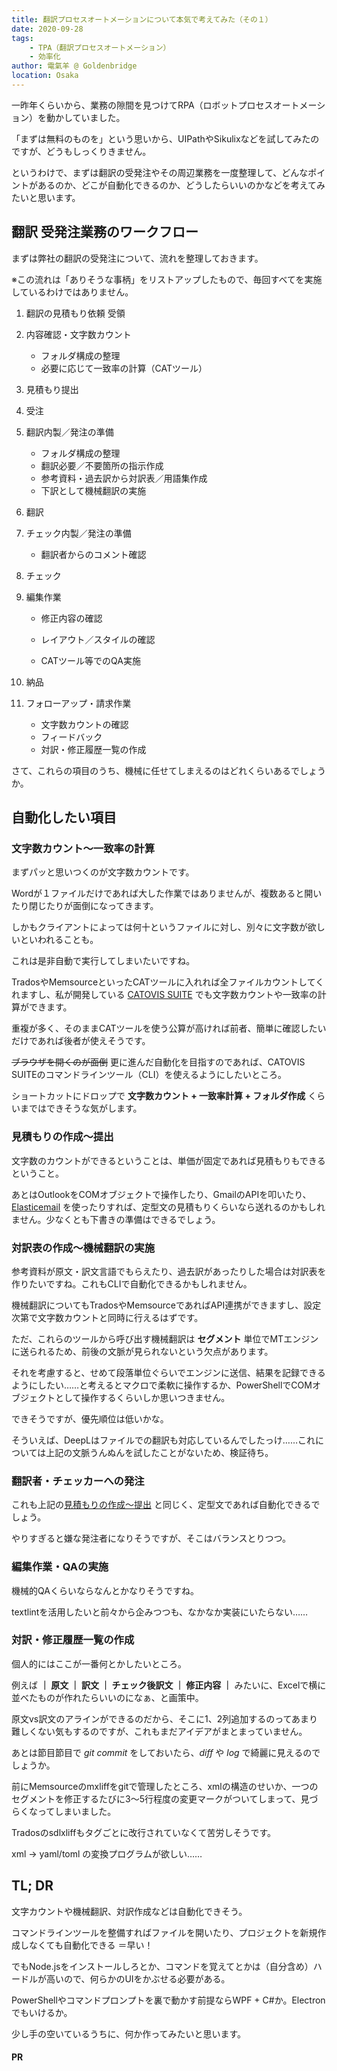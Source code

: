```yaml
---
title: 翻訳プロセスオートメーションについて本気で考えてみた（その１）
date: 2020-09-28
tags: 
    - TPA（翻訳プロセスオートメーション）
    - 効率化
author: 電氣羊 @ Goldenbridge
location: Osaka
---
```




一昨年くらいから、業務の隙間を見つけてRPA（ロボットプロセスオートメーション）を動かしていました。

「まずは無料のものを」という思いから、UIPathやSikulixなどを試してみたのですが、どうもしっくりきません。

というわけで、まずは翻訳の受発注やその周辺業務を一度整理して、どんなポイントがあるのか、どこが自動化できるのか、どうしたらいいのかなどを考えてみたいと思います。

## 翻訳 受発注業務のワークフロー

まずは弊社の翻訳の受発注について、流れを整理しておきます。

※この流れは「ありそうな事柄」をリストアップしたもので、毎回すべてを実施しているわけではありません。

1. 翻訳の見積もり依頼 受領

2. 内容確認・文字数カウント

   - フォルダ構成の整理
   - 必要に応じて一致率の計算（CATツール）

3. 見積もり提出

4. 受注

5. 翻訳内製／発注の準備

   - フォルダ構成の整理
   - 翻訳必要／不要箇所の指示作成
   - 参考資料・過去訳から対訳表／用語集作成
   - 下訳として機械翻訳の実施

6. 翻訳

7. チェック内製／発注の準備

   - 翻訳者からのコメント確認

8. チェック

9. 編集作業

   - 修正内容の確認

   - レイアウト／スタイルの確認
   - CATツール等でのQA実施

10. 納品

11. フォローアップ・請求作業

    - 文字数カウントの確認
    - フィードバック
    - 対訳・修正履歴一覧の作成

さて、これらの項目のうち、機械に任せてしまえるのはどれくらいあるでしょうか。

## 自動化したい項目

### 文字数カウント～一致率の計算

まずパッと思いつくのが文字数カウントです。

Wordが１ファイルだけであれば大した作業ではありませんが、複数あると開いたり閉じたりが面倒になってきます。

しかもクライアントによっては何十というファイルに対し、別々に文字数が欲しいといわれることも。

これは是非自動で実行してしまいたいですね。

TradosやMemsourceといったCATツールに入れれば全ファイルカウントしてくれますし、私が開発している [CATOVIS SUITE](https://catovis.com) でも文字数カウントや一致率の計算ができます。

重複が多く、そのままCATツールを使う公算が高ければ前者、簡単に確認したいだけであれば後者が使えそうです。

~~ブラウザを開くのが面倒~~ 更に進んだ自動化を目指すのであれば、CATOVIS SUITEのコマンドラインツール（CLI）を使えるようにしたいところ。

ショートカットにドロップで **文字数カウント + 一致率計算 + フォルダ作成**  くらいまではできそうな気がします。

### 見積もりの作成～提出

文字数のカウントができるということは、単価が固定であれば見積もりもできるということ。

あとはOutlookをCOMオブジェクトで操作したり、GmailのAPIを叩いたり、[Elasticemail](https://www.794562.xyz/pg/2020/06/25/web-form/#elastic-email) を使ったりすれば、定型文の見積もりくらいなら送れるのかもしれません。少なくとも下書きの準備はできるでしょう。

### 対訳表の作成～機械翻訳の実施

参考資料が原文・訳文言語でもらえたり、過去訳があったりした場合は対訳表を作りたいですね。これもCLIで自動化できるかもしれません。

機械翻訳についてもTradosやMemsourceであればAPI連携ができますし、設定次第で文字数カウントと同時に行えるはずです。

ただ、これらのツールから呼び出す機械翻訳は **セグメント** 単位でMTエンジンに送られるため、前後の文脈が見られないという欠点があります。

それを考慮すると、せめて段落単位ぐらいでエンジンに送信、結果を記録できるようにしたい……と考えるとマクロで柔軟に操作するか、PowerShellでCOMオブジェクトとして操作するくらいしか思いつきません。

できそうですが、優先順位は低いかな。

そういえば、DeepLはファイルでの翻訳も対応しているんでしたっけ……これについては上記の文脈うんぬんを試したことがないため、検証待ち。

### 翻訳者・チェッカーへの発注

これも上記の[見積もりの作成～提出](#見積もりの作成～提出) と同じく、定型文であれば自動化できるでしょう。

やりすぎると嫌な発注者になりそうですが、そこはバランスとりつつ。

### 編集作業・QAの実施

機械的QAくらいならなんとかなりそうですね。

textlintを活用したいと前々から企みつつも、なかなか実装にいたらない……

### 対訳・修正履歴一覧の作成

個人的にはここが一番何とかしたいところ。

例えば **｜ 原文 ｜ 訳文 ｜ チェック後訳文 ｜ 修正内容 ｜** みたいに、Excelで横に並べたものが作れたらいいのになぁ、と画策中。

原文vs訳文のアラインができるのだから、そこに1、2列追加するのってあまり難しくない気もするのですが、これもまだアイデアがまとまっていません。

あとは節目節目で *git commit* をしておいたら、*diff* や *log* で綺麗に見えるのでしょうか。

前にMemsourceのmxliffをgitで管理したところ、xmlの構造のせいか、一つのセグメントを修正するたびに3～5行程度の変更マークがついてしまって、見づらくなってしまいました。

Tradosのsdlxliffもタグごとに改行されていなくて苦労しそうです。

xml → yaml/toml の変換プログラムが欲しい……

## TL; DR

文字カウントや機械翻訳、対訳作成などは自動化できそう。

コマンドラインツールを整備すればファイルを開いたり、プロジェクトを新規作成しなくても自動化できる ＝早い！

でもNode.jsをインストールしろとか、コマンドを覚えてとかは（自分含め）ハードルが高いので、何らかのUIをかぶせる必要がある。

PowerShellやコマンドプロンプトを裏で動かす前提ならWPF + C#か。Electronでもいけるか。

少し手の空いているうちに、何か作ってみたいと思います。

#### PR
<ad-text ad="ps"></ad-text>

<ad-link ad="ps"></ad-link>
<ad-link-box ad="audible"></ad-link-box>
<call-adsence />

<link-to></link-to>